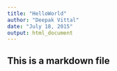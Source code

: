 ```yaml
---
title: "HelloWorld"
author: "Deepak Vittal"
date: "July 18, 2015"
output: html_document
---
```


## This is a markdown file